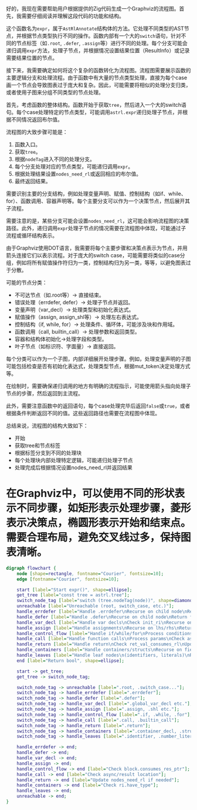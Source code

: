 好的，我现在需要帮助用户根据提供的Zig代码生成一个Graphviz的流程图。首先，我需要仔细阅读并理解这段代码的功能和结构。

这个函数名为`expr`，属于`AstRlAnnotate`结构体的方法。它处理不同类型的AST节点，并根据节点类型执行不同的操作。函数内部有一个大的`switch`语句，针对不同的节点标签（如`.root`, `.defer`, `.assign`等）进行不同的处理。每个分支可能会递归调用`expr`方法，处理子节点，并根据情况设置结果位置（ResultInfo）或记录需要结果位置的节点。

接下来，我需要确定如何将这个复杂的函数转化为流程图。流程图需要展示函数的主要逻辑分支和处理流程。由于函数中有大量的节点类型处理，直接为每个case画一个节点会导致图表过于庞大和复杂。因此，可能需要将相似的处理分支归类，或者使用子图来分组不同类型的节点处理。

首先，考虑函数的整体结构。函数开始于获取`tree`，然后进入一个大的switch语句。每个case处理特定的节点类型，可能调用`astrl.expr`递归处理子节点，并根据不同情况返回布尔值。

流程图的大致步骤可能是：
1. 函数入口。
2. 获取`tree`。
3. 根据`nodeTag`进入不同的处理分支。
4. 每个分支处理对应的节点类型，可能递归调用`expr`。
5. 根据处理结果设置`nodes_need_rl`或返回相应的布尔值。
6. 最终返回结果。

需要识别主要的分支结构，例如处理变量声明、赋值、控制结构（如if、while、for）、函数调用、容器声明等。每个主要分支可以作为一个决策节点，然后展开其子流程。

需要注意的是，某些分支可能会设置`nodes_need_rl`，这可能会影响流程图的决策路径。此外，递归调用`expr`处理子节点的情况需要在流程图中体现，可能通过子流程或循环结构表示。

由于Graphviz使用DOT语言，我需要将每个主要步骤和决策点表示为节点，并用箭头连接它们以表示流程。对于庞大的switch case，可能需要将类似的case分组，例如将所有赋值操作符归为一类，控制结构归为另一类，等等，以避免图表过于分散。

可能的节点分类：
- 不可达节点（如.root等）→ 直接结束。
- 错误处理（errdefer, defer）→ 处理子节点并返回。
- 变量声明（var_decl）→ 处理类型和初始化表达式。
- 赋值操作（assign, assign_shl等）→ 处理左右表达式。
- 控制结构（if, while, for）→ 处理条件、循环体，可能涉及块和作用域。
- 函数调用（call, builtin_call）→ 处理参数和返回类型。
- 容器和结构体初始化→处理字段和类型。
- 叶子节点（如标识符、字面量）→ 直接返回。

每个分类可以作为一个子图，内部详细展开处理步骤。例如，处理变量声明的子图可能包括检查是否有初始化表达式，处理类型节点，根据mut_token决定处理方式等。

在绘制时，需要确保递归调用的地方有明确的流程指示，可能使用箭头指向处理子节点的步骤，然后返回到主流程。

此外，需要注意函数中的返回语句，每个case处理完毕后返回`false`或`true`，或者根据条件判断返回不同的值。这些返回路径也需要在流程图中体现。

总结来说，流程图的结构大致如下：
- 开始
- 获取tree和节点标签
- 根据标签分支到不同的处理块
- 每个处理块内部处理特定逻辑，可能递归处理子节点
- 处理完成后根据情况设置nodes_need_rl并返回结果

在Graphviz中，可以使用不同的形状表示不同步骤，如矩形表示处理步骤，菱形表示决策点，椭圆形表示开始和结束点。需要合理布局，避免交叉线过多，保持图表清晰。
================================================
```dot
digraph flowchart {
    node [shape=rectangle, fontname="Courier", fontsize=10];
    edge [fontname="Courier", fontsize=10];

    start [label="Start expr()", shape=ellipse];
    get_tree [label="const tree = astrl.tree"];
    switch_node_tag [label="switch (tree.nodeTag(node))", shape=diamond];
    unreachable [label="Unreachable (root, switch_case, etc.)"];
    handle_errdefer [label="Handle .errdefer\nRecurse on child node\nReturn false"];
    handle_defer [label="Handle .defer\nRecurse on child node\nReturn false"];
    handle_var_decl [label="Handle var decls\nCheck init_ri\nRecurse on type/init nodes\nReturn false"];
    handle_assign [label="Handle assignments\nRecurse on lhs/rhs\nReturn false"];
    handle_control_flow [label="Handle if/while/for\nProcess conditions\nCreate new blocks\nCheck consumes_res_ptr"];
    handle_call [label="Handle function calls\nProcess params\nCheck async/result location"];
    handle_return [label="Handle return\nCheck ret_val_consumes_rl\nUpdate nodes_need_rl"];
    handle_containers [label="Handle containers/structs\nRecurse on fields\nCheck result location"];
    handle_leaves [label="Handle leaf nodes\n(identifiers, literals)\nReturn false"];
    end [label="Return bool", shape=ellipse];

    start -> get_tree;
    get_tree -> switch_node_tag;

    switch_node_tag -> unreachable [label=".root, .switch_case..."];
    switch_node_tag -> handle_errdefer [label=".errdefer"];
    switch_node_tag -> handle_defer [label=".defer"];
    switch_node_tag -> handle_var_decl [label=".global_var_decl etc."];
    switch_node_tag -> handle_assign [label=".assign, .shl etc."];
    switch_node_tag -> handle_control_flow [label=".if, .while, .for"];
    switch_node_tag -> handle_call [label=".call, .builtin_call"];
    switch_node_tag -> handle_return [label=".return"];
    switch_node_tag -> handle_containers [label=".container_decl, .struct_init"];
    switch_node_tag -> handle_leaves [label=".identifier, .number_literal etc."];

    handle_errdefer -> end;
    handle_defer -> end;
    handle_var_decl -> end;
    handle_assign -> end;
    handle_control_flow -> end [label="Check block.consumes_res_ptr"];
    handle_call -> end [label="Check async/result location"];
    handle_return -> end [label="Update nodes_need_rl if needed"];
    handle_containers -> end [label="Check ri.have_type"];
    handle_leaves -> end;
    unreachable -> end;
}
```